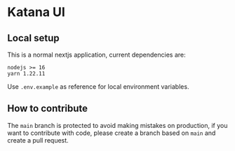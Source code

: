 # Katana UI

## Local setup

This is a normal nextjs application, current dependencies are:

```
nodejs >= 16
yarn 1.22.11
```

Use `.env.example` as reference for local environment variables.

## How to contribute

The `main` branch is protected to avoid making mistakes on production, if you want to contribute with code, please create a branch based on `main` and create a pull request.
